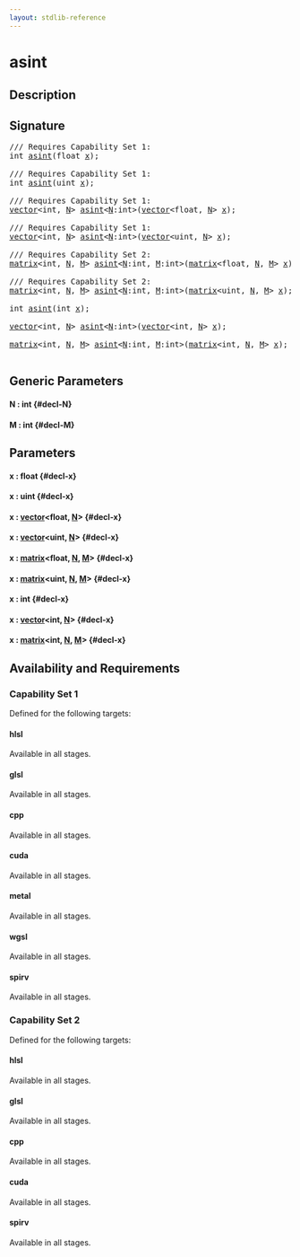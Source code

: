 ```yaml
---
layout: stdlib-reference
---
```


# asint

## Description





## Signature 

<pre>
/// Requires Capability Set 1:
<span class="code_keyword">int</span> <a href="/stdlib-reference/global-decls/asint">asint</a>(<span class="code_keyword">float</span> <a href="/stdlib-reference/global-decls/asint#decl-x" class="code_param">x</a>);

/// Requires Capability Set 1:
<span class="code_keyword">int</span> <a href="/stdlib-reference/global-decls/asint">asint</a>(<span class="code_keyword">uint</span> <a href="/stdlib-reference/global-decls/asint#decl-x" class="code_param">x</a>);

/// Requires Capability Set 1:
<a href="/stdlib-reference/types/vector/index" class="code_type">vector</a>&lt;<span class="code_keyword">int</span>, <a href="/stdlib-reference/global-decls/asint#decl-N" class="code_var">N</a>&gt; <a href="/stdlib-reference/global-decls/asint">asint</a>&lt;<a href="/stdlib-reference/global-decls/asint#decl-N" class="code_var">N</a>:<span class="code_keyword">int</span>&gt;(<a href="/stdlib-reference/types/vector/index" class="code_type">vector</a>&lt;<span class="code_keyword">float</span>, <a href="/stdlib-reference/global-decls/asint#decl-N" class="code_var">N</a>&gt; <a href="/stdlib-reference/global-decls/asint#decl-x" class="code_param">x</a>);

/// Requires Capability Set 1:
<a href="/stdlib-reference/types/vector/index" class="code_type">vector</a>&lt;<span class="code_keyword">int</span>, <a href="/stdlib-reference/global-decls/asint#decl-N" class="code_var">N</a>&gt; <a href="/stdlib-reference/global-decls/asint">asint</a>&lt;<a href="/stdlib-reference/global-decls/asint#decl-N" class="code_var">N</a>:<span class="code_keyword">int</span>&gt;(<a href="/stdlib-reference/types/vector/index" class="code_type">vector</a>&lt;<span class="code_keyword">uint</span>, <a href="/stdlib-reference/global-decls/asint#decl-N" class="code_var">N</a>&gt; <a href="/stdlib-reference/global-decls/asint#decl-x" class="code_param">x</a>);

/// Requires Capability Set 2:
<a href="/stdlib-reference/types/matrix/index" class="code_type">matrix</a>&lt;<span class="code_keyword">int</span>, <a href="/stdlib-reference/global-decls/asint#decl-N" class="code_var">N</a>, <a href="/stdlib-reference/global-decls/asint#decl-M" class="code_var">M</a>&gt; <a href="/stdlib-reference/global-decls/asint">asint</a>&lt;<a href="/stdlib-reference/global-decls/asint#decl-N" class="code_var">N</a>:<span class="code_keyword">int</span>, <a href="/stdlib-reference/global-decls/asint#decl-M" class="code_var">M</a>:<span class="code_keyword">int</span>&gt;(<a href="/stdlib-reference/types/matrix/index" class="code_type">matrix</a>&lt;<span class="code_keyword">float</span>, <a href="/stdlib-reference/global-decls/asint#decl-N" class="code_var">N</a>, <a href="/stdlib-reference/global-decls/asint#decl-M" class="code_var">M</a>&gt; <a href="/stdlib-reference/global-decls/asint#decl-x" class="code_param">x</a>);

/// Requires Capability Set 2:
<a href="/stdlib-reference/types/matrix/index" class="code_type">matrix</a>&lt;<span class="code_keyword">int</span>, <a href="/stdlib-reference/global-decls/asint#decl-N" class="code_var">N</a>, <a href="/stdlib-reference/global-decls/asint#decl-M" class="code_var">M</a>&gt; <a href="/stdlib-reference/global-decls/asint">asint</a>&lt;<a href="/stdlib-reference/global-decls/asint#decl-N" class="code_var">N</a>:<span class="code_keyword">int</span>, <a href="/stdlib-reference/global-decls/asint#decl-M" class="code_var">M</a>:<span class="code_keyword">int</span>&gt;(<a href="/stdlib-reference/types/matrix/index" class="code_type">matrix</a>&lt;<span class="code_keyword">uint</span>, <a href="/stdlib-reference/global-decls/asint#decl-N" class="code_var">N</a>, <a href="/stdlib-reference/global-decls/asint#decl-M" class="code_var">M</a>&gt; <a href="/stdlib-reference/global-decls/asint#decl-x" class="code_param">x</a>);

<span class="code_keyword">int</span> <a href="/stdlib-reference/global-decls/asint">asint</a>(<span class="code_keyword">int</span> <a href="/stdlib-reference/global-decls/asint#decl-x" class="code_param">x</a>);

<a href="/stdlib-reference/types/vector/index" class="code_type">vector</a>&lt;<span class="code_keyword">int</span>, <a href="/stdlib-reference/global-decls/asint#decl-N" class="code_var">N</a>&gt; <a href="/stdlib-reference/global-decls/asint">asint</a>&lt;<a href="/stdlib-reference/global-decls/asint#decl-N" class="code_var">N</a>:<span class="code_keyword">int</span>&gt;(<a href="/stdlib-reference/types/vector/index" class="code_type">vector</a>&lt;<span class="code_keyword">int</span>, <a href="/stdlib-reference/global-decls/asint#decl-N" class="code_var">N</a>&gt; <a href="/stdlib-reference/global-decls/asint#decl-x" class="code_param">x</a>);

<a href="/stdlib-reference/types/matrix/index" class="code_type">matrix</a>&lt;<span class="code_keyword">int</span>, <a href="/stdlib-reference/global-decls/asint#decl-N" class="code_var">N</a>, <a href="/stdlib-reference/global-decls/asint#decl-M" class="code_var">M</a>&gt; <a href="/stdlib-reference/global-decls/asint">asint</a>&lt;<a href="/stdlib-reference/global-decls/asint#decl-N" class="code_var">N</a>:<span class="code_keyword">int</span>, <a href="/stdlib-reference/global-decls/asint#decl-M" class="code_var">M</a>:<span class="code_keyword">int</span>&gt;(<a href="/stdlib-reference/types/matrix/index" class="code_type">matrix</a>&lt;<span class="code_keyword">int</span>, <a href="/stdlib-reference/global-decls/asint#decl-N" class="code_var">N</a>, <a href="/stdlib-reference/global-decls/asint#decl-M" class="code_var">M</a>&gt; <a href="/stdlib-reference/global-decls/asint#decl-x" class="code_param">x</a>);

</pre>

## Generic Parameters

#### N  : int {#decl-N}
#### M  : int {#decl-M}

## Parameters

#### x  : float {#decl-x}
#### x  : uint {#decl-x}
#### x  : [vector](/stdlib-reference/types/vector/index)\<float, [N](/stdlib-reference/types/vector/index#decl-N)\> {#decl-x}
#### x  : [vector](/stdlib-reference/types/vector/index)\<uint, [N](/stdlib-reference/types/vector/index#decl-N)\> {#decl-x}
#### x  : [matrix](/stdlib-reference/types/matrix/index)\<float, [N](/stdlib-reference/types/matrix/index#decl-N), [M](/stdlib-reference/types/matrix/index#decl-M)\> {#decl-x}
#### x  : [matrix](/stdlib-reference/types/matrix/index)\<uint, [N](/stdlib-reference/types/matrix/index#decl-N), [M](/stdlib-reference/types/matrix/index#decl-M)\> {#decl-x}
#### x  : int {#decl-x}
#### x  : [vector](/stdlib-reference/types/vector/index)\<int, [N](/stdlib-reference/types/vector/index#decl-N)\> {#decl-x}
#### x  : [matrix](/stdlib-reference/types/matrix/index)\<int, [N](/stdlib-reference/types/matrix/index#decl-N), [M](/stdlib-reference/types/matrix/index#decl-M)\> {#decl-x}

## Availability and Requirements

### Capability Set 1

Defined for the following targets:

#### hlsl
Available in all stages.

#### glsl
Available in all stages.

#### cpp
Available in all stages.

#### cuda
Available in all stages.

#### metal
Available in all stages.

#### wgsl
Available in all stages.

#### spirv
Available in all stages.


### Capability Set 2

Defined for the following targets:

#### hlsl
Available in all stages.

#### glsl
Available in all stages.

#### cpp
Available in all stages.

#### cuda
Available in all stages.

#### spirv
Available in all stages.



